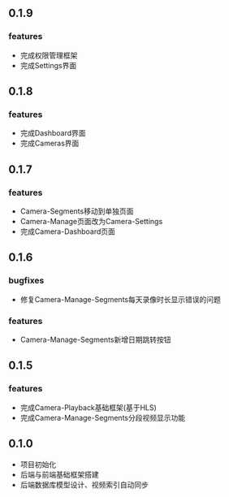 ## 0.1.9

### features

- 完成权限管理框架
- 完成Settings界面

## 0.1.8

### features

- 完成Dashboard界面
- 完成Cameras界面

## 0.1.7

### features

- Camera-Segments移动到单独页面
- Camera-Manage页面改为Camera-Settings
- 完成Camera-Dashboard页面

## 0.1.6

### bugfixes

- 修复Camera-Manage-Segments每天录像时长显示错误的问题

### features

- Camera-Manage-Segments新增日期跳转按钮

## 0.1.5

### features

- 完成Camera-Playback基础框架(基于HLS)
- 完成Camera-Manage-Segments分段视频显示功能

## 0.1.0

- 项目初始化
- 后端与前端基础框架搭建
- 后端数据库模型设计、视频索引自动同步